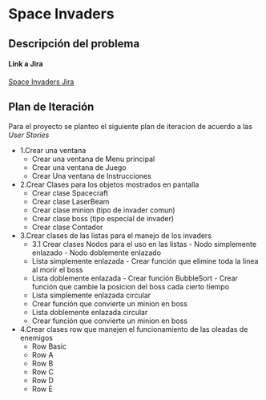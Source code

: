 # Space Invaders
## Descripción del problema

#### Link a Jira
[Space Invaders Jira](https://diegovm02.atlassian.net/jira/software/projects/SI/boards/1)

## Plan de Iteración
Para el proyecto se planteo el siguiente plan de iteracion de acuerdo a las *User Stories*
- 1.Crear una ventana
   - Crear una ventana de Menu principal
   - Crear una ventana de Juego
   - Crear Una ventana de Instrucciones
- 2.Crear Clases para los objetos mostrados en pantalla
   - Crear clase Spacecraft
   - Crear clase LaserBeam
   - Crear clase minion (tipo de invader comun)
   - Crear clase boss (tipo especial de invader)
   - Crear clase Contador
- 3.Crear clases de las listas para el manejo de los invaders
   - 3.1 Crear clases Nodos para el uso en las listas
         - Nodo simplemente enlazado
         - Nodo doblemente enlazado
   - Lista simplemente enlazada
         - Crear función que elimine toda la linea al morir el boss
   - Lista doblemente enlazada
         - Crear función BubbleSort
         - Crear función que cambie la posicion del boss cada cierto tiempo
   - Lista simplemente enlazada circular
    - Crear función que convierte un minion en boss
   - Lista doblemente enlazada circular
    - Crear función que convierte un minion en boss
- 4.Crear clases row que manejen el funcionamiento de las oleadas de enemigos
    - Row Basic
    - Row A
    - Row B
    - Row C
    - Row D
    - Row E
